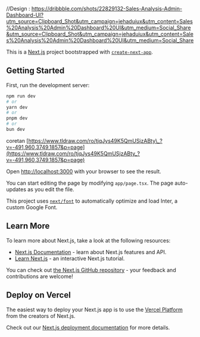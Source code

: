 //Design : https://dribbble.com/shots/22829132-Sales-Analysis-Admin-Dashboard-UI?utm_source=Clipboard_Shot&utm_campaign=jehaduiux&utm_content=Sales%20Analysis%20Admin%20Dashboard%20UI&utm_medium=Social_Share&utm_source=Clipboard_Shot&utm_campaign=jehaduiux&utm_content=Sales%20Analysis%20Admin%20Dashboard%20UI&utm_medium=Social_Share

This is a [Next.js](https://nextjs.org/) project bootstrapped with [`create-next-app`](https://github.com/vercel/next.js/tree/canary/packages/create-next-app).

## Getting Started

First, run the development server:

```bash
npm run dev
# or
yarn dev
# or
pnpm dev
# or
bun dev
```

coretan [https://www.tldraw.com/ro/tjqJys49K5QmUSjzABty\_?v=-491,960,3749,1857&p=page](https://www.tldraw.com/ro/tjqJys49K5QmUSjzABty_?v=-491,960,3749,1857&p=page)

Open [http://localhost:3000](http://localhost:3000) with your browser to see the result.

You can start editing the page by modifying `app/page.tsx`. The page auto-updates as you edit the file.

This project uses [`next/font`](https://nextjs.org/docs/basic-features/font-optimization) to automatically optimize and load Inter, a custom Google Font.

## Learn More

To learn more about Next.js, take a look at the following resources:

- [Next.js Documentation](https://nextjs.org/docs) - learn about Next.js features and API.
- [Learn Next.js](https://nextjs.org/learn) - an interactive Next.js tutorial.

You can check out [the Next.js GitHub repository](https://github.com/vercel/next.js/) - your feedback and contributions are welcome!

## Deploy on Vercel

The easiest way to deploy your Next.js app is to use the [Vercel Platform](https://vercel.com/new?utm_medium=default-template&filter=next.js&utm_source=create-next-app&utm_campaign=create-next-app-readme) from the creators of Next.js.

Check out our [Next.js deployment documentation](https://nextjs.org/docs/deployment) for more details.
